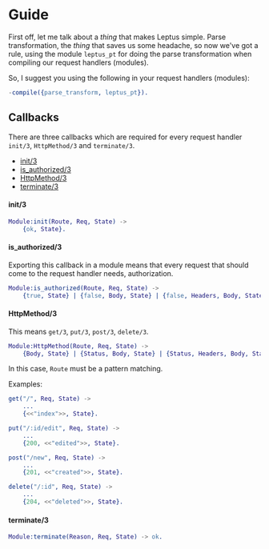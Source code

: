 # Guide

First off, let me talk about a *thing* that makes Leptus simple. Parse transformation, the *thing* that saves us some headache, so now we've got a rule,
using the module `leptus_pt` for doing the parse transformation when compiling our request handlers (modules).

So, I suggest you using the following in your request handlers (modules):

```erlang
-compile({parse_transform, leptus_pt}).
```

## Callbacks

There are three callbacks which are required for every request handler `init/3`, `HttpMethod/3` and `terminate/3`.

* [init/3](#init3)
* [is_authorized/3](#isauthorized_3)
* [HttpMethod/3](#httpmethod3)
* [terminate/3](#terminate3)

#### init/3

```erlang
Module:init(Route, Req, State) ->
    {ok, State}.
```

#### is_authorized/3

Exporting this callback in a module means that every request that should come to the request handler needs, authorization.

```erlang
Module:is_authorized(Route, Req, State) ->
    {true, State} | {false, Body, State} | {false, Headers, Body, State}.
```

#### HttpMethod/3

This means `get/3`, `put/3`, `post/3`, `delete/3`.

```erlang
Module:HttpMethod(Route, Req, State) ->
    {Body, State} | {Status, Body, State} | {Status, Headers, Body, State}.
```

In this case, `Route` must be a pattern matching.

Examples:

```erlang
get("/", Req, State) ->
    ...
    {<<"index">>, State}.

put("/:id/edit", Req, State) ->
    ...
    {200, <<"edited">>, State}.

post("/new", Req, State) ->
    ...
    {201, <<"created">>, State}.

delete("/:id", Req, State) ->
    ...
    {204, <<"deleted">>, State}.
```

#### terminate/3

```erlang
Module:terminate(Reason, Req, State) -> ok.
```
